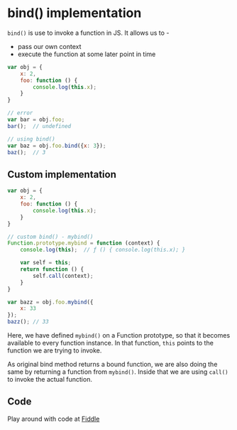 # bind() implementation

`bind()` is use to invoke a function in JS. It allows us to -

- pass our own context
- execute the function at some later point in time

```js
var obj = {
    x: 2,
    foo: function () {
        console.log(this.x);
    }
}

// error
var bar = obj.foo;
bar();  // undefined

// using bind()
var baz = obj.foo.bind({x: 3});
baz();  // 3
```

## Custom implementation

```js
var obj = {
    x: 2,
    foo: function () {
        console.log(this.x);
    }
}

// custom bind() - mybind()
Function.prototype.mybind = function (context) {
    console.log(this);  // ƒ () { console.log(this.x); }

    var self = this;
    return function () {
        self.call(context);
    }
}

var bazz = obj.foo.mybind({
    x: 33
});
bazz(); // 33
```

Here, we have defined `mybind()` on a Function prototype, so that it becomes available to every function instance.
In that function, `this` points to the function we are trying to invoke.

As original bind method returns a bound function, we are also doing the same by returning a function from `mybind()`.
Inside that we are using `call()` to invoke the actual function.

## Code

Play around with code at [Fiddle](https://jsfiddle.net/gxen43ma/16/)
